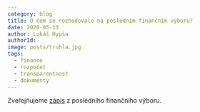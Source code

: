 ```yaml
---
category: blog
title: O čem se rozhodovalo na posledním finančním výboru?
date: 2020-05-13
author: Lukáš Hypša
authorId:
image: posts/truhla.jpg
tags: 
  - finance
  - rozpočet
  - transparentnost
  - dokumenty
---
```


Zveřejňujeme [zápis](/assets/doc/2020-03-11-zapis_financni_vybor.pdf) z posledního finančního výboru.
